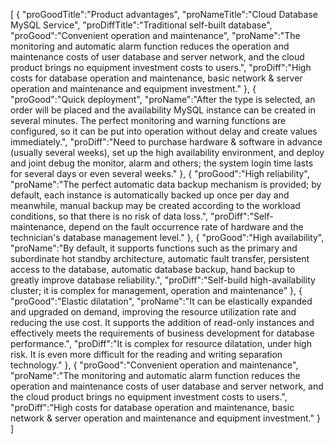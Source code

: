 [
	{
		"proGoodTitle":"Product advantages",
		"proNameTitle":"Cloud Database MySQL Service",
		"proDiffTitle":"Traditional self-built database",
		"proGood":"Convenient operation and maintenance",
		"proName":"The monitoring and automatic alarm function reduces the operation and maintenance costs of user database and server network, and the cloud product brings no equipment investment costs to users.",
		"proDiff":"High costs for database operation and maintenance, basic network & server operation and maintenance and equipment investment."
	},
	{
		"proGood":"Quick deployment",
		"proName":"After the type is selected, an order will be placed and the availability MySQL instance can be created in several minutes. The perfect monitoring and warning functions are configured, so it can be put into operation without delay and create values immediately.",
		"proDiff":"Need to purchase hardware & software in advance (usually several weeks), set up the high availability environment, and deploy and joint debug the monitor, alarm and others; the system login time lasts for several days or even several weeks."
	},
	{
		"proGood":"High reliability",
		"proName":"The perfect automatic data backup mechanism is provided; by default, each instance is automatically backed up once per day and meanwhile, manual backup may be created according to the workload conditions, so that there is no risk of data loss.",
		"proDiff":"Self-maintenance, depend on the fault occurrence rate of hardware and the technician's database management level."
	},
	{
		"proGood":"High availability",
		"proName":"By default, it supports functions such as the primary and subordinate hot standby architecture, automatic fault transfer, persistent access to the database, automatic database backup, hand backup to greatly improve database reliability.",
		"proDiff":"Self-build high-availability cluster; it is complex for management, operation and maintenance"
	},
	{
		"proGood":"Elastic dilatation",
		"proName":"It can be elastically expanded and upgraded on demand, improving the resource utilization rate and reducing the use cost. It supports the addition of read-only instances and effectively meets the requirements of business development for database performance.",
		"proDiff":"It is complex for resource dilatation, under high risk. It is even more difficult for the reading and writing separation technology."
	},
	{
		"proGood":"Convenient operation and maintenance",
		"proName":"The monitoring and automatic alarm function reduces the operation and maintenance costs of user database and server network, and the cloud product brings no equipment investment costs to users.",
		"proDiff":"High costs for database operation and maintenance, basic network & server operation and maintenance and equipment investment."
	}
]